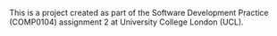 This is a project created as part of the Software Development Practice (COMP0104) assignment 2 at University College London (UCL).
